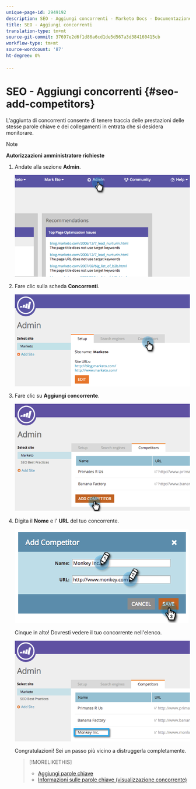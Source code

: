 ```yaml
---
unique-page-id: 2949192
description: SEO - Aggiungi concorrenti - Marketo Docs - Documentazione prodotto
title: SEO - Aggiungi concorrenti
translation-type: tm+mt
source-git-commit: 37697e2d6f1d86a6cd1de5d567a3d384160415cb
workflow-type: tm+mt
source-wordcount: '87'
ht-degree: 0%

---
```



# SEO - Aggiungi concorrenti {#seo-add-competitors}

L&#39;aggiunta di concorrenti consente di tenere traccia delle prestazioni delle stesse parole chiave e dei collegamenti in entrata che si desidera monitorare.

>[!NOTE]
>
>**Autorizzazioni amministratore richieste**

1. Andate alla sezione **Admin**.

   ![](assets/image2014-9-17-21-3a12-3a15.png)

1. Fare clic sulla scheda **Concorrenti**.

   ![](assets/image2014-9-17-21-3a12-3a31.png)

1. Fare clic su **Aggiungi concorrente**.

   ![](assets/image2014-9-17-21-3a12-3a38.png)

1. Digita il **Nome** e l&#39; **URL** del tuo concorrente.

   ![](assets/image2014-9-17-21-3a13-3a5.png)

   Cinque in alto! Dovresti vedere il tuo concorrente nell&#39;elenco.

   ![](assets/image2014-9-17-21-3a13-3a14.png)

   Congratulazioni! Sei un passo più vicino a distruggerla completamente.

   >[!MORELIKETHIS]
   >
   >* [Aggiungi parole chiave](/help/marketo//product-docs/additional-apps/seo/keywords/seo-add-keywords.md)
   >* [Informazioni sulle parole chiave (visualizzazione concorrente)](/help/marketo/product-docs/additional-apps/seo/keywords/seo-understanding-keywords.md)

